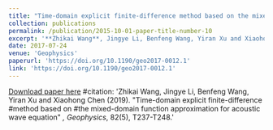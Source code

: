 ```yaml
---
title: "Time-domain explicit finite-difference method based on the mixed-domain function approximation for acoustic wave equation"
collection: publications
permalink: /publication/2015-10-01-paper-title-number-10
excerpt: '**Zhikai Wang**, Jingye Li, Benfeng Wang, Yiran Xu and Xiaohong Chen'
date: 2017-07-24
venue: 'Geophysics'
paperurl: 'https://doi.org/10.1190/geo2017-0012.1'
link: 'https://doi.org/10.1190/geo2017-0012.1'
---
```

[Download paper here](https://library.seg.org/doi/abs/10.1190/geo2017-0012.1?journalCode=gpysa7)
#citation: 'Zhikai Wang, Jingye Li, Benfeng Wang, Yiran Xu and Xiaohong Chen (2019). &quot;Time-domain explicit finite-difference #method based on #the mixed-domain function approximation for acoustic wave equation&quot; <i>, Geophysics</i>, 82(5), T237-T248.'


